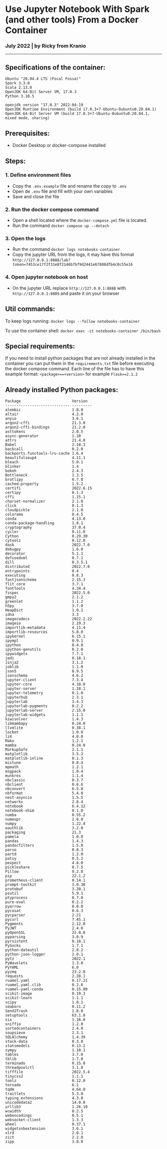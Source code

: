 # Use Jupyter Notebook With Spark (and other tools) From a Docker Container

### July 2022 | by Ricky from Kranio

---

## Specifications of the container:

```
Ubuntu "20.04.4 LTS (Focal Fossa)"
Spark 3.3.0
Scala 2.13.8
OpenJDK 64-Bit Server VM, 17.0.3
Python 3.10.5

openjdk version "17.0.3" 2022-04-19
OpenJDK Runtime Environment (build 17.0.3+7-Ubuntu-0ubuntu0.20.04.1)
OpenJDK 64-Bit Server VM (build 17.0.3+7-Ubuntu-0ubuntu0.20.04.1, mixed mode, sharing)
```


## Prerequisites:

- Docker Desktop or docker-compose installed

## Steps:


### 1. Define environment files

- Copy the `.env.example` file and rename the copy to `.env`
- Open de `.env` file and fill with your own variables
- Save and close the file

### 2. Run the docker compose command

- Open a shell located where the `docker-compose.yml` file is located.
- Run the command `docker compose up --detach`

### 3. Open the logs

- Run the command `docker logs notebooks-container`
- Copy the jupyter URL from the logs, it may have this format `http://127.0.0.1:8888/lab?token=7453ce17f2f31e8f2146b7bf9d2441e67808dfb4c0c55e16`

### 4. Open jupyter notebook on host

- On the jupyter URL replace `http://127.0.0.1:8888` with `http://127.0.0.1:8889` and paste it on your browser

## Util commands:

To keep logs running:
`docker logs --follow notebooks-container`

To use the container shell:
`docker exec -it notebooks-container /bin/bash`


## Special requirements:

If you need to install python packages that are not already installed in the container you can put them in the `requirements.txt` file before executing the docker compose command. Each line of the file has to have this example format: `<package>==<version>` for example `Flask==2.1.2`

## Already installed Python packages:

```
Package                       Version
----------------------------- ---------
alembic                       1.8.0
altair                        4.2.0
anyio                         3.6.1
argon2-cffi                   21.3.0
argon2-cffi-bindings          21.2.0
asttokens                     2.0.5
async-generator               1.10
attrs                         21.4.0
Babel                         2.10.3
backcall                      0.2.0
backports.functools-lru-cache 1.6.4
beautifulsoup4                4.11.1
bleach                        5.0.1
blinker                       1.4
bokeh                         2.4.3
Bottleneck                    1.3.5
brotlipy                      0.7.0
cached-property               1.5.2
certifi                       2022.6.15
certipy                       0.1.3
cffi                          1.15.1
charset-normalizer            2.1.0
click                         8.1.3
cloudpickle                   2.1.0
colorama                      0.4.5
conda                         4.13.0
conda-package-handling        1.8.1
cryptography                  37.0.4
cycler                        0.11.0
Cython                        0.29.30
cytoolz                       0.12.0
dask                          2022.7.0
debugpy                       1.6.0
decorator                     5.1.1
defusedxml                    0.7.1
dill                          0.3.5.1
distributed                   2022.7.0
entrypoints                   0.4
executing                     0.8.3
fastjsonschema                2.15.3
flit_core                     3.7.1
fonttools                     4.34.4
fsspec                        2022.5.0
gmpy2                         2.1.2
greenlet                      1.1.2
h5py                          3.7.0
HeapDict                      1.0.1
idna                          3.3
imagecodecs                   2022.2.22
imageio                       2.19.3
importlib-metadata            4.11.4
importlib-resources           5.8.0
ipykernel                     6.15.1
ipympl                        0.9.1
ipython                       8.4.0
ipython-genutils              0.2.0
ipywidgets                    7.7.1
jedi                          0.18.1
Jinja2                        3.1.2
joblib                        1.1.0
json5                         0.9.5
jsonschema                    4.6.2
jupyter-client                7.3.4
jupyter-core                  4.10.0
jupyter-server                1.18.1
jupyter-telemetry             0.1.0
jupyterhub                    2.3.1
jupyterlab                    3.4.3
jupyterlab-pygments           0.2.2
jupyterlab-server             2.15.0
jupyterlab-widgets            1.1.1
kiwisolver                    1.4.3
libmambapy                    0.24.0
llvmlite                      0.38.1
locket                        1.0.0
lz4                           4.0.0
Mako                          1.2.1
mamba                         0.24.0
MarkupSafe                    2.1.1
matplotlib                    3.5.2
matplotlib-inline             0.1.3
mistune                       0.8.4
mpmath                        1.2.1
msgpack                       1.0.4
munkres                       1.1.4
nbclassic                     0.3.7
nbclient                      0.6.6
nbconvert                     6.5.0
nbformat                      5.4.0
nest-asyncio                  1.5.5
networkx                      2.8.4
notebook                      6.4.12
notebook-shim                 0.1.0
numba                         0.55.2
numexpr                       2.8.0
numpy                         1.22.4
oauthlib                      3.2.0
packaging                     21.3
pamela                        1.0.0
pandas                        1.4.3
pandocfilters                 1.5.0
parso                         0.8.3
partd                         1.2.0
patsy                         0.5.2
pexpect                       4.8.0
pickleshare                   0.7.5
Pillow                        9.2.0
pip                           22.1.2
prometheus-client             0.14.1
prompt-toolkit                3.0.30
protobuf                      3.20.1
psutil                        5.9.1
ptyprocess                    0.7.0
pure-eval                     0.2.2
pyarrow                       8.0.0
pycosat                       0.6.3
pycparser                     2.21
pycurl                        7.45.1
Pygments                      2.12.0
PyJWT                         2.4.0
pyOpenSSL                     22.0.0
pyparsing                     3.0.9
pyrsistent                    0.18.1
PySocks                       1.7.1
python-dateutil               2.8.2
python-json-logger            2.0.1
pytz                          2022.1
PyWavelets                    1.3.0
PyYAML                        6.0
pyzmq                         23.2.0
requests                      2.28.1
ruamel.yaml                   0.17.21
ruamel.yaml.clib              0.2.6
ruamel-yaml-conda             0.15.80
scikit-image                  0.19.3
scikit-learn                  1.1.1
scipy                         1.8.1
seaborn                       0.11.2
Send2Trash                    1.8.0
setuptools                    63.1.0
six                           1.16.0
sniffio                       1.2.0
sortedcontainers              2.4.0
soupsieve                     2.3.1
SQLAlchemy                    1.4.39
stack-data                    0.3.0
statsmodels                   0.13.2
sympy                         1.10.1
tables                        3.7.0
tblib                         1.7.0
terminado                     0.15.0
threadpoolctl                 3.1.0
tifffile                      2022.5.4
tinycss2                      1.1.1
toolz                         0.12.0
tornado                       6.1
tqdm                          4.64.0
traitlets                     5.3.0
typing_extensions             4.3.0
unicodedata2                  14.0.0
urllib3                       1.26.10
wcwidth                       0.2.5
webencodings                  0.5.1
websocket-client              1.3.3
wheel                         0.37.1
widgetsnbextension            3.6.1
xlrd                          2.0.1
zict                          2.2.0
zipp                          3.8.0
```